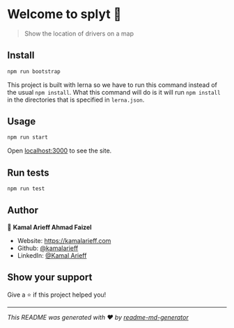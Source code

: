 # Welcome to splyt 👋

> Show the location of drivers on a map

## Install

```sh
npm run bootstrap
```

This project is built with lerna so we have to run this command instead of the usual `npm install`. What this command will do is it will run `npm install` in the directories that is specified in `lerna.json`.

## Usage

```sh
npm run start
```

Open [localhost:3000](http://localhost:3000) to see the site.

## Run tests

```sh
npm run test
```

## Author

👤 **Kamal Arieff Ahmad Faizel**

* Website: https://kamalarieff.com
* Github: [@kamalarieff](https://github.com/kamalarieff)
* LinkedIn: [@Kamal Arieff](https:\/\/www.linkedin.com\/in\/kamal-arieff-ahmad-faizel-058b0a79\/)

## Show your support

Give a ⭐️ if this project helped you!


***
_This README was generated with ❤️ by [readme-md-generator](https://github.com/kefranabg/readme-md-generator)_
